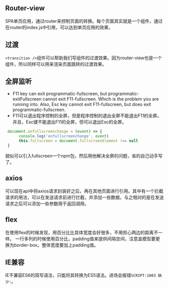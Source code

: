 ## Router-view

SPA单页应用，通过router来控制页面的转换。每个页面其实就是一个组件，通过在router的index.js中引用，可以达到单页应用的效果。

## 过渡

`<transition />`组件可以帮助我们写组件的过渡效果。因为router-view也是一个组件，所以同样可以用来渲染页面跳转的过渡效果。

## 全屏监听

- F11 key can exit programmatic-fullscreen, but programmatic-exitFullscreen cannot exit F11-fullscreen. Which is the problem you are running into. Also, Esc key cannot exit F11-fullscreen, but does exit programmatic-fullscreen.
- F11可以退出程序控制的全屏，但是程序控制的退出全屏不能退出F11的全屏。并且，Esc键不能退出F11的全屏，但可以退出Esc的全屏。

``` js
 document.onfullscreenchange = (event) => {
      console.log('onfullscreenchange', event)
      this.fullscreen = document.fullscreenElement !== null
 }
```

貌似可以引入fullscreen一个npm包，然后用他解决全屏的问题，省的自己动手写了。

## axios
可以现在api中将axios请求封装好之后，再在其他页面进行引用。其中有一个拦截请求的用法，可以在发送请求前进行拦截，并添加一些数据。与之相对的是在发送请求之后可以添加一些参数用于返回调用。

## flex
在使用flex的时候发现，用百分比比具体宽度会好很多，不用担心两边的距离不一样。
一行多列的时候使用百分比，padding值来提供间隔空间，注意盒模型要更换为border-box。整体宽度要加上padding值。

## IE兼容
IE不兼容ES6的简写语法，只能将其转换为ES5语法。进场会报错`SCRIPT:1003 缺少:`。

